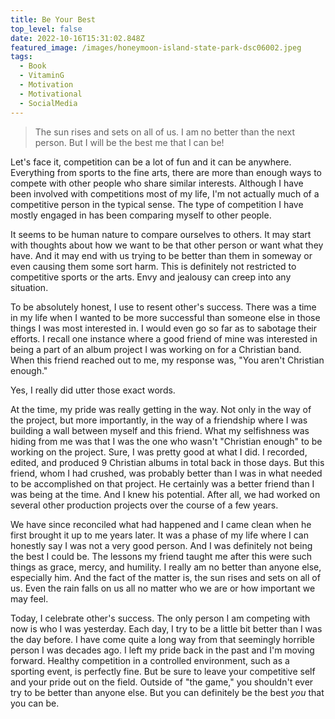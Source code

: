 ```yaml
---
title: Be Your Best
top_level: false
date: 2022-10-16T15:31:02.848Z
featured_image: /images/honeymoon-island-state-park-dsc06002.jpeg
tags:
  - Book
  - VitaminG
  - Motivation
  - Motivational
  - SocialMedia
---
```

> The sun rises and sets on all of us. I am no better than the next person. But I will be the best me that I can be!

Let's face it, competition can be a lot of fun and it can be anywhere. Everything from sports to the fine arts, there are more than enough ways to compete with other people who share similar interests. Although I have been involved with competitions most of my life, I'm not actually much of a competitive person in the typical sense. The type of competition I have mostly engaged in has been comparing myself to other people.

It seems to be human nature to compare ourselves to others. It may start with thoughts about how we want to be that other person or want what they have. And it may end with us trying to be better than them in someway or even causing them some sort harm. This is definitely not restricted to competitive sports or the arts. Envy and jealousy can creep into any situation.

To be absolutely honest, I use to resent other's success. There was a time in my life when I wanted to be more successful than someone else in those things I was most interested in. I would even go so far as to sabotage their efforts. I recall one instance where a good friend of mine was interested in being a part of an album project I was working on for a Christian band. When this friend reached out to me, my response was, "You aren't Christian enough."

Yes, I really did utter those exact words.

At the time, my pride was really getting in the way. Not only in the way of the project, but more importantly, in the way of a friendship where I was building a wall between myself and this friend. What my selfishness was hiding from me was that I was the one who wasn't "Christian enough" to be working on the project. Sure, I was pretty good at what I did. I recorded, edited, and produced 9 Christian albums in total back in those days. But this friend, whom I had crushed, was probably better than I was in what needed to be accomplished on that project. He certainly was a better friend than I was being at the time. And I knew his potential. After all, we had worked on several other production projects over the course of a few years.

We have since reconciled what had happened and I came clean when he first brought it up to me years later. It was a phase of my life where I can honestly say I was not a very good person. And I was definitely not being the best I could be. The lessons my friend taught me after this were such things as grace, mercy, and humility. I really am no better than anyone else, especially him. And the fact of the matter is, the sun rises and sets on all of us. Even the rain falls on us all no matter who we are or how important we may feel.

Today, I celebrate other's success. The only person I am competing with now is who I was yesterday. Each day, I try to be a little bit better than I was the day before. I have come quite a long way from that seemingly horrible person I was decades ago. I left my pride back in the past and I'm moving forward. Healthy competition in a controlled environment, such as a sporting event, is perfectly fine. But be sure to leave your competitive self and your pride out on the field. Outside of "the game," you shouldn't ever try to be better than anyone else. But you can definitely be the best *you* that you can be.
